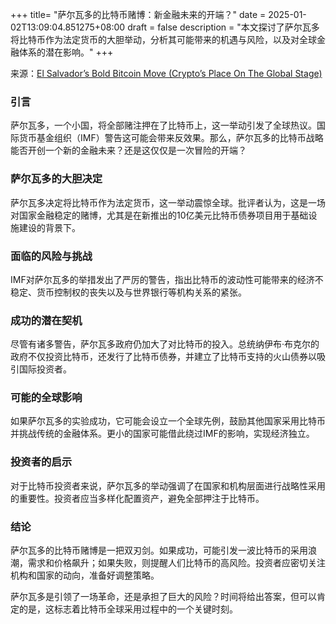 +++
title= "萨尔瓦多的比特币赌博：新金融未来的开端？"
date = 2025-01-02T13:09:04.851275+08:00
draft = false
description = "本文探讨了萨尔瓦多将比特币作为法定货币的大胆举动，分析其可能带来的机遇与风险，以及对全球金融体系的潜在影响。"
+++

来源：[El Salvador’s Bold Bitcoin Move (Crypto’s Place On The Global Stage)](https://www.youtube.com/watch?v=iFaOyySVvDA)

### 引言

萨尔瓦多，一个小国，将全部赌注押在了比特币上，这一举动引发了全球热议。国际货币基金组织（IMF）警告这可能会带来反效果。那么，萨尔瓦多的比特币战略能否开创一个新的金融未来？还是这仅仅是一次冒险的开端？

### 萨尔瓦多的大胆决定

萨尔瓦多决定将比特币作为法定货币，这一举动震惊全球。批评者认为，这是一场对国家金融稳定的赌博，尤其是在新推出的10亿美元比特币债券项目用于基础设施建设的背景下。

### 面临的风险与挑战

IMF对萨尔瓦多的举措发出了严厉的警告，指出比特币的波动性可能带来的经济不稳定、货币控制权的丧失以及与世界银行等机构关系的紧张。

### 成功的潜在契机

尽管有诸多警告，萨尔瓦多政府仍加大了对比特币的投入。总统纳伊布·布克尔的政府不仅投资比特币，还发行了比特币债券，并建立了比特币支持的火山债券以吸引国际投资者。

### 可能的全球影响

如果萨尔瓦多的实验成功，它可能会设立一个全球先例，鼓励其他国家采用比特币并挑战传统的金融体系。更小的国家可能借此绕过IMF的影响，实现经济独立。

### 投资者的启示

对于比特币投资者来说，萨尔瓦多的举动强调了在国家和机构层面进行战略性采用的重要性。投资者应当多样化配置资产，避免全部押注于比特币。

### 结论

萨尔瓦多的比特币赌博是一把双刃剑。如果成功，可能引发一波比特币的采用浪潮，需求和价格飙升；如果失败，则提醒人们比特币的高风险。投资者应密切关注机构和国家的动向，准备好调整策略。

萨尔瓦多是引领了一场革命，还是承担了巨大的风险？时间将给出答案，但可以肯定的是，这标志着比特币全球采用过程中的一个关键时刻。